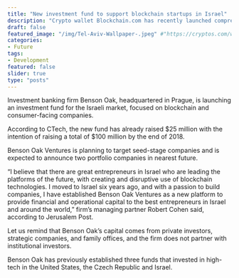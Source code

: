 ```yaml
---
title: "New investment fund to support blockchain startups in Israel"
description: "Crypto wallet Blockchain.com has recently launched comprehensive institutional platform called Blockchain Principal Strategies (BPS)."
draft: false
featured_image: "/img/Tel-Aviv-Wallpaper-.jpeg" #"https://cryptos.com/wp-content/uploads/2018/07/Tel-Aviv-Wallpaper--910x420.jpeg"
categories:
- Future
tags:
- Development
featured: false
slider: true
type: "posts"
---
```

Investment banking firm Benson Oak, headquartered in Prague, is launching an investment fund for the Israeli market, focused on blockchain and consumer-facing companies.

According to CTech, the new fund has already raised $25 million with the intention of raising a total of $100 million by the end of 2018.

Benson Oak Ventures is planning to target seed-stage companies and is expected to announce two portfolio companies in nearest future.

“I believe that there are great entrepreneurs in Israel who are leading the platforms of the future, with creating and disruptive use of blockchain technologies. I moved to Israel six years ago, and with a passion to build companies, I have established Benson Oak Ventures as a new platform to provide financial and operational capital to the best entrepreneurs in Israel and around the world,” firm’s managing partner Robert Cohen said, according to Jerusalem Post.

Let us remind that Benson Oak’s capital comes from private investors, strategic companies, and family offices, and the firm does not partner with institutional investors.

Benson Oak has previously established three funds that invested in high-tech in the United States, the Czech Republic and Israel.
